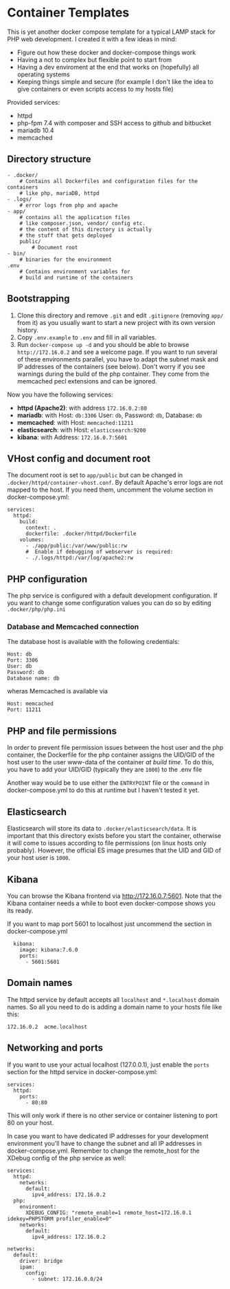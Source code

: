 # Container Templates

This is yet another docker compose template for a typical LAMP stack for PHP web development. I created it with a few ideas in mind:

* Figure out how these docker and docker-compose things work
* Having a not to complex but flexible point to start from
* Having a dev enviroment at the end that works on (hopefully) all operating systems
* Keeping things simple and secure (for example I don't like the idea to give containers or even scripts access to my hosts file)

Provided services:

* httpd
* php-fpm 7.4 with composer and SSH access to github and bitbucket
* mariadb 10.4
* memcached

## Directory structure

    - .docker/
        # Contains all Dockerfiles and configuration files for the containers
        # like php, mariaDB, httpd
    - .logs/
        # error logs from php and apache
    - app/
        # contains all the application files
        # like composer.json, vendor/ config etc.
        # the content of this directory is actually
        # the stuff that gets deployed
        public/
            # Document root
    - bin/
        # binaries for the environment
    .env
        # Contains environment variables for 
        # build and runtime of the containers


## Bootstrapping

1. Clone this directory and remove `.git` and edit `.gitignore` (removing `app/` from it) as you usually want to start a new project with its own version history.
2. Copy `.env.example` to `.env` and fill in all variables.
3. Run `docker-compose up -d` and you should be able to browse `http://172.16.0.2` and see a welcome page. If you want to run several of these environments parallel, you have to adapt the subnet mask and IP addresses of the containers (see below). Don't worry if you see warnings during the build of the php container. They come from the memcached pecl extensions and can be ignored.

Now you have the following services:

 * **httpd (Apache2)**: with address `172.16.0.2:80`
 * **mariadb**: with Host: `db:3306` User: `db`, Password: `db`, Database: `db`
 * **memcached**: with Host: `memcached:11211`
 * **elasticsearch**: with Host: `elasticsearch:9200`
 * **kibana**: with Address: `172.16.0.7:5601`

## VHost config and document root
The document root is set to `app/public` but can be changed in `.docker/httpd/container-vhost.conf`. By default Apache's error logs are not mapped to the host. If you need them, uncomment the volume section in docker-compose.yml:

    services:
      httpd:
        build:
          context: .
          dockerfile: .docker/httpd/Dockerfile
        volumes:
          - ./app/public:/var/www/public:rw
          #  Enable if debugging of webserver is required:
          - ./.logs/httpd:/var/log/apache2:rw

## PHP configuration
The php service is configured with a default development configuration. If you want to change some configuration values you can do so by editing `.docker/php/php.ini`

### Database and Memcached connection

The database host is available with the following credentials:

    Host: db
    Port: 3306
    User: db
    Password: db
    Database name: db

wheras Memcached is available via

    Host: memcached
    Port: 11211

## PHP and file permissions

In order to prevent file permission issues between the host user and the php container, the Dockerfile for the php container assigns the UID/GID of the host user to the user www-data of the container _at build time_. To do this, you have to add your UID/GID (typically they are `1000`) to the .env file

Another way would be to use either the `ENTRYPOINT` file or the `command` in docker-compose.yml to do this at runtime but I haven't tested it yet.

## Elasticsearch

Elasticsearch will store its data to `.docker/elasticsearch/data`. It is important that this directory exists before you start the container, otherwise it will come to issues according to file permissions (on linux hosts only probably). However, the official ES image presumes that the UID and GID of your host user is `1000`. 

## Kibana

You can browse the Kibana frontend via http://172.16.0.7:5601. Note that the Kibana container needs a while to boot even docker-compose shows you its ready.

If you want to map port 5601 to localhost just uncommend the section in docker-compose.yml

      kibana:
        image: kibana:7.6.0
        ports:
          - 5601:5601

## Domain names
The httpd service by default accepts all `localhost` and `*.localhost` domain names. So all you need to do is adding a domain name to your hosts file like this:

    172.16.0.2  acme.localhost

## Networking and ports
If you want to use your actual localhost (127.0.0.1), just enable the `ports` section for the httpd service in docker-compose.yml:

    services:
      httpd:
        ports:
          - 80:80

This will only work if there is no other service or container listening to port 80 on your host.

In case you want to have dedicated IP addresses for your development environment you'll have to change the subnet and all IP addresses in docker-compose.yml. Remember to change the remote_host for the XDebug config of the php service as well:

    services:
      httpd:
        networks:
          default:
            ipv4_address: 172.16.0.2
      php:
        environment:
          XDEBUG_CONFIG: "remote_enable=1 remote_host=172.16.0.1 idekey=PHPSTORM profiler_enable=0"
        networks:
          default:
            ipv4_address: 172.16.0.2
    
    networks:
      default:
        driver: bridge
        ipam:
          config:
            - subnet: 172.16.0.0/24
